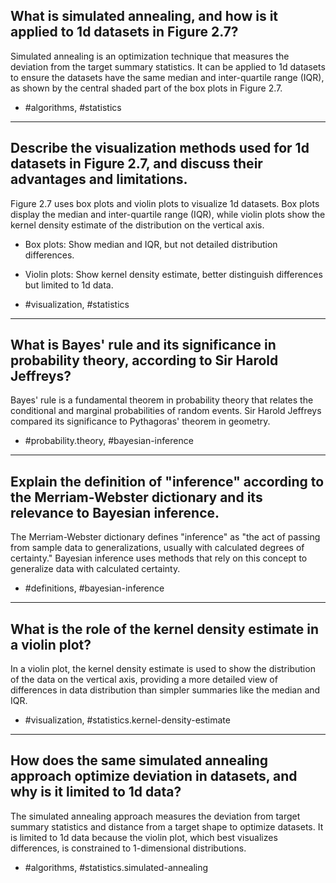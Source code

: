 ## What is simulated annealing, and how is it applied to 1d datasets in Figure 2.7?

Simulated annealing is an optimization technique that measures the deviation from the target summary statistics. It can be applied to 1d datasets to ensure the datasets have the same median and inter-quartile range (IQR), as shown by the central shaded part of the box plots in Figure 2.7.

- #algorithms, #statistics

---

## Describe the visualization methods used for 1d datasets in Figure 2.7, and discuss their advantages and limitations.

Figure 2.7 uses box plots and violin plots to visualize 1d datasets. Box plots display the median and inter-quartile range (IQR), while violin plots show the kernel density estimate of the distribution on the vertical axis.

- Box plots: Show median and IQR, but not detailed distribution differences.
- Violin plots: Show kernel density estimate, better distinguish differences but limited to 1d data.

- #visualization, #statistics

---

## What is Bayes' rule and its significance in probability theory, according to Sir Harold Jeffreys?

Bayes' rule is a fundamental theorem in probability theory that relates the conditional and marginal probabilities of random events. Sir Harold Jeffreys compared its significance to Pythagoras' theorem in geometry.

- #probability.theory, #bayesian-inference

---

## Explain the definition of "inference" according to the Merriam-Webster dictionary and its relevance to Bayesian inference.

The Merriam-Webster dictionary defines "inference" as "the act of passing from sample data to generalizations, usually with calculated degrees of certainty." Bayesian inference uses methods that rely on this concept to generalize data with calculated certainty.

- #definitions, #bayesian-inference

---

## What is the role of the kernel density estimate in a violin plot?

In a violin plot, the kernel density estimate is used to show the distribution of the data on the vertical axis, providing a more detailed view of differences in data distribution than simpler summaries like the median and IQR.

- #visualization, #statistics.kernel-density-estimate

---

## How does the same simulated annealing approach optimize deviation in datasets, and why is it limited to 1d data?

The simulated annealing approach measures the deviation from target summary statistics and distance from a target shape to optimize datasets. It is limited to 1d data because the violin plot, which best visualizes differences, is constrained to 1-dimensional distributions.

- #algorithms, #statistics.simulated-annealing